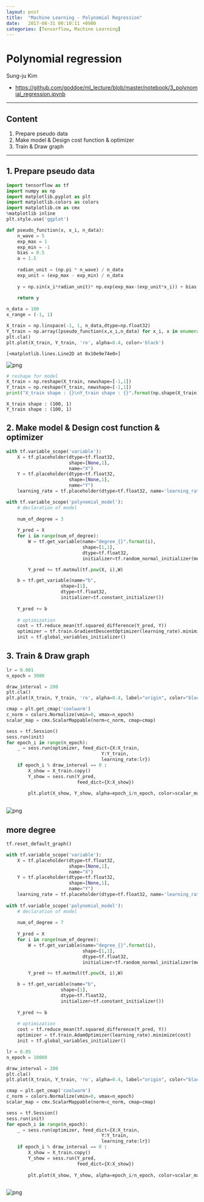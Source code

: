 ```yaml
---
layout: post
title:  "Machine Learning - Polynomial Regression"
date:   2017-08-31 00:10:11 +0900
categories: [Tensorflow, Machine Learning]
---
```


# Polynomial regression
Sung-ju Kim
+ <a href="https://github.com/goddoe/ml_lecture/blob/master/notebook/3_polynomial_regression.ipynb">https://github.com/goddoe/ml_lecture/blob/master/notebook/3_polynomial_regression.ipynb</a>

- - -

## Content
1. Prepare pseudo data
2. Make model & Design cost function & optimizer
3. Train & Draw graph
- - -

## 1. Prepare pseudo data


```python
import tensorflow as tf
import numpy as np
import matplotlib.pyplot as plt
import matplotlib.colors as colors
import matplotlib.cm as cmx
%matplotlib inline
plt.style.use('ggplot')
```


```python
def pseudo_function(x, x_i, n_data):
    n_wave = 5
    exp_max = 1
    exp_min = -1
    bias = 0.5
    a = 1.5
    
    radian_unit = (np.pi * n_wave) / n_data
    exp_unit = (exp_max - exp_min) / n_data 
    
    y = np.sin(x_i*radian_unit)* np.exp(exp_max-(exp_unit*x_i)) + bias + a*x
    
    return y
```


```python
n_data = 100
x_range = (-1, 1)

X_train = np.linspace(-1, 1, n_data,dtype=np.float32)
Y_train = np.array([pseudo_function(x,x_i,n_data) for x_i, x in enumerate(list(X_train))], dtype=np.float32)
plt.cla()
plt.plot(X_train, Y_train, 'ro', alpha=0.4, color='black')
```




    [<matplotlib.lines.Line2D at 0x10e9e74e0>]




![png]({{site.url}}/assets/post/2017-08-31-polynomial-regression/output_5_1.png)



```python
# reshape for model
X_train = np.reshape(X_train, newshape=[-1,1])
Y_train = np.reshape(Y_train, newshape=[-1,1])
print("X_train shape : {}\nY_train shape : {}".format(np.shape(X_train), np.shape(X_train)))
```

    X_train shape : (100, 1)
    Y_train shape : (100, 1)


## 2. Make model & Design cost function & optimizer


```python
with tf.variable_scope('variable'):
    X = tf.placeholder(dtype=tf.float32, 
                       shape=[None,1],
                       name="X")
    Y = tf.placeholder(dtype=tf.float32,
                       shape=[None,1],
                       name="Y")
    learning_rate = tf.placeholder(dtype=tf.float32, name='learning_rate')
```


```python
with tf.variable_scope('polynomial_model'):
    # declaration of model
    
    num_of_degree = 3
    
    Y_pred = X
    for i in range(num_of_degree):
        W = tf.get_variable(name="degree_{}".format(i),
                            shape=[1,1],
                            dtype=tf.float32,
                            initializer=tf.random_normal_initializer(mean=0.0, stddev=0.02))

        Y_pred += tf.matmul(tf.pow(X, i),W)

    b = tf.get_variable(name="b",
                    shape=[1],
                    dtype=tf.float32,
                    initializer=tf.constant_initializer())
    
    Y_pred += b
    
    # optimization
    cost = tf.reduce_mean(tf.squared_difference(Y_pred, Y))
    optimizer = tf.train.GradientDescentOptimizer(learning_rate).minimize(cost)
    init = tf.global_variables_initializer()
```

## 3. Train & Draw graph


```python
lr = 0.001
n_epoch = 3000

draw_interval = 200
plt.cla()
plt.plot(X_train, Y_train, 'ro', alpha=0.4, label="origin", color="black")

cmap = plt.get_cmap('coolwarm')
c_norm = colors.Normalize(vmin=0, vmax=n_epoch)
scalar_map = cmx.ScalarMappable(norm=c_norm, cmap=cmap)

sess = tf.Session() 
sess.run(init)
for epoch_i in range(n_epoch):
    _ = sess.run(optimizer, feed_dict={X:X_train, 
                                   Y:Y_train, 
                                   learning_rate:lr})
    if epoch_i % draw_interval == 0 :
        X_show = X_train.copy()
        Y_show = sess.run(Y_pred, 
                          feed_dict={X:X_show})
        
        plt.plot(X_show, Y_show, alpha=epoch_i/n_epoch, color=scalar_map.to_rgba(epoch_i))
        
```


![png]({{site.url}}/assets/post/2017-08-31-polynomial-regression/output_11_0.png)


## more degree


```python
tf.reset_default_graph()
```


```python
with tf.variable_scope('variable'):
    X = tf.placeholder(dtype=tf.float32, 
                       shape=[None,1],
                       name="X")
    Y = tf.placeholder(dtype=tf.float32,
                       shape=[None,1],
                       name="Y")
    learning_rate = tf.placeholder(dtype=tf.float32, name='learning_rate')
    
with tf.variable_scope('polynomial_model'):
    # declaration of model
    
    num_of_degree = 7
    
    Y_pred = X
    for i in range(num_of_degree):
        W = tf.get_variable(name="degree_{}".format(i),
                            shape=[1,1],
                            dtype=tf.float32,
                            initializer=tf.random_normal_initializer(mean=0.0, stddev=0.02))

        Y_pred += tf.matmul(tf.pow(X, i),W)

    b = tf.get_variable(name="b",
                    shape=[1],
                    dtype=tf.float32,
                    initializer=tf.constant_initializer())
    
    Y_pred += b
    
    # optimization
    cost = tf.reduce_mean(tf.squared_difference(Y_pred, Y))
    optimizer = tf.train.AdamOptimizer(learning_rate).minimize(cost)
    init = tf.global_variables_initializer()
```


```python
lr = 0.05
n_epoch = 10000

draw_interval = 200
plt.cla()
plt.plot(X_train, Y_train, 'ro', alpha=0.4, label="origin", color="black")

cmap = plt.get_cmap('coolwarm')
c_norm = colors.Normalize(vmin=0, vmax=n_epoch)
scalar_map = cmx.ScalarMappable(norm=c_norm, cmap=cmap)

sess = tf.Session() 
sess.run(init)
for epoch_i in range(n_epoch):
    _ = sess.run(optimizer, feed_dict={X:X_train, 
                                   Y:Y_train, 
                                   learning_rate:lr})
    if epoch_i % draw_interval == 0 :
        X_show = X_train.copy()
        Y_show = sess.run(Y_pred, 
                          feed_dict={X:X_show})
        
        plt.plot(X_show, Y_show, alpha=epoch_i/n_epoch, color=scalar_map.to_rgba(epoch_i))
        
```


![png]({{site.url}}/assets/post/2017-08-31-polynomial-regression/output_15_0.png)


